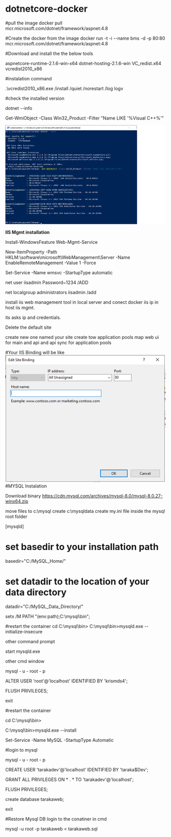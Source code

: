 # dotnetcore-docker

#pull the image
docker pull mcr.microsoft.com/dotnet/framework/aspnet:4.8

#Create the docker from the image
docker run -t -i --name bms -d -p 80:80 mcr.microsoft.com/dotnet/framework/aspnet:4.8

#Download and install the the below tools

aspnetcore-runtime-2.1.6-win-x64
dotnet-hosting-2.1.6-win
VC_redist.x64
vcredist2010_x86

#instalation command

.\vcredist2010_x86.exe  /install /quiet /norestart /log logv

#check the installed version

dotnet --info

Get-WmiObject -Class Win32_Product -Filter "Name LIKE '%Visual C++%'"


![Screenshot](/images/Versioncheck.png)

**IIS Mgmt installation**


Install-WindowsFeature Web-Mgmt-Service

New-ItemProperty -Path HKLM:\software\microsoft\WebManagement\Server -Name EnableRemoteManagement -Value 1 -Force

Set-Service -Name wmsvc -StartupType automatic

net user iisadmin Password~1234 /ADD

net localgroup administrators iisadmin /add

install iis web management tool in local server and conect docker iis ip in host iis mgmt.

its asks ip and credentials.

Delete the default site

create new one named your site
create tow application pools
map web ui for main 
and api and api sync for application pools

#Your IIS Binding will be like
![Screenshot](/images/iis.png)
#MYSQL Instalation

Download binary
https://cdn.mysql.com/archives/mysql-8.0/mysql-8.0.27-winx64.zip

move files to c:\mysql
create c:\mysqldata
create my.ini file inside the mysql root folder

[mysqld]
# set basedir to your installation path
basedir="C:/MySQL_Home/"
# set datadir to the location of your data directory
datadir="C:/MySQL_Data_Directory/"


setx /M PATH "$($env:path);C:\mysql\bin\";

#restart the container
cd C:\mysql\bin>
C:\mysql\bin>mysqld.exe --initialize-insecure

other command prompt

start mysqld.exe

other cmd window 

mysql - u - root - p

ALTER USER 'root'@'localhost' IDENTIFIED BY 'krismds4';

FLUSH PRIVILEGES;

exit

#restart the container

cd C:\mysql\bin>

C:\mysql\bin>mysqld.exe --install

Set-Service -Name MySQL -StartupType Automatic

#login to mysql

mysql - u - root - p

CREATE USER 'tarakadev'@'localhost' IDENTIFIED BY 'taraka$Dev';

GRANT ALL PRIVILEGES ON * . * TO 'tarakadev'@'localhost';

FLUSH PRIVILEGES;
 
create database tarakaweb;

exit

#Restore Mysql DB
login to the conatiner in cmd

mysql -u root -p tarakaweb < tarakaweb.sql


